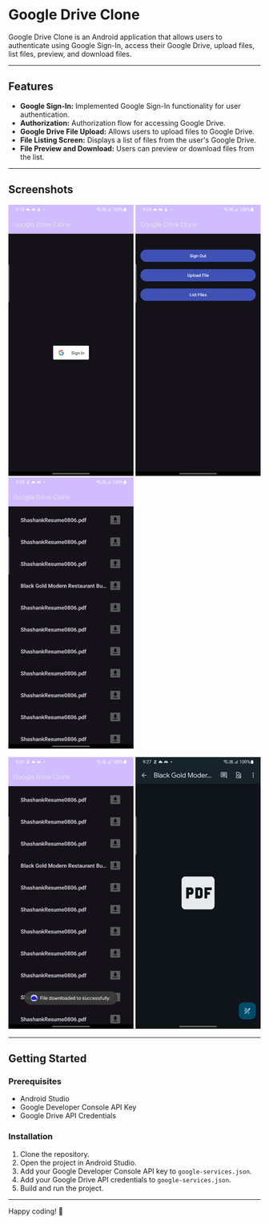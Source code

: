 # Google Drive Clone

Google Drive Clone is an Android application that allows users to authenticate using Google Sign-In, access their Google Drive, upload files, list files, preview, and download files.

---

## Features

- **Google Sign-In:** Implemented Google Sign-In functionality for user authentication.
- **Authorization:** Authorization flow for accessing Google Drive.
- **Google Drive File Upload:** Allows users to upload files to Google Drive.
- **File Listing Screen:** Displays a list of files from the user's Google Drive.
- **File Preview and Download:** Users can preview or download files from the list.

---

## Screenshots

<img src="screenshots/login-screen.png" width="250" alt="Login Screen"> <img src="screenshots/feature-screen.png" width="250" alt="Feature Screen"> <img src="screenshots/File-listing-screen.png" width="250" alt="File Listing Screen">

<img src="screenshots/download-success.png" width="250" alt="Download Success"> <img src="screenshots/pdf-open.png" width="250" alt="PDF Open">

---


## Getting Started

### Prerequisites

- Android Studio
- Google Developer Console API Key
- Google Drive API Credentials

### Installation

1. Clone the repository.
2. Open the project in Android Studio.
3. Add your Google Developer Console API key to `google-services.json`.
4. Add your Google Drive API credentials to `google-services.json`.
5. Build and run the project.

---
Happy coding! 🚀


